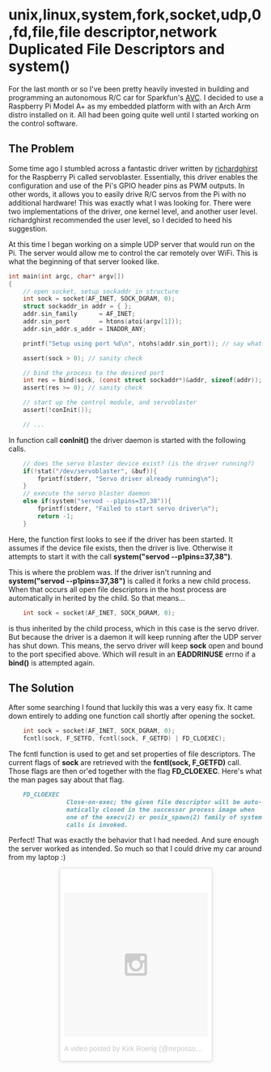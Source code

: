 unix,linux,system,fork,socket,udp,0,fd,file,file descriptor,network
Duplicated File Descriptors and system()
========================================


For the last month or so I've been pretty heavily invested in building
and programming an autonomous R/C car for Sparkfun's [AVC](avc.sparkfun.com).
I decided to use a Raspberry Pi Model A+ as my embedded platform with with an
Arch Arm distro installed on it. All had been going quite well until I started
working on the control software.

The Problem
-----------
Some time ago I stumbled across a fantastic driver written by [richardghirst](https://github.com/richardghirst) for
the Raspberry Pi called servoblaster. Essentially, this driver enables the configuration and use of the Pi's GPIO
header pins as PWM outputs. In other words, it allows you to easily drive R/C servos from the Pi with no
additional hardware! This was exactly what I was looking for. There were two implementations of the driver, one
kernel level, and another user level. richardghirst recommended the user level, so I decided to heed his suggestion.

At this time I began working on a simple UDP server that would run on the Pi. The server would allow me to control the
car remotely over WiFi. This is what the beginning of that server looked like.

```C
int main(int argc, char* argv[])
{
	// open socket, setup sockaddr_in structure
	int sock = socket(AF_INET, SOCK_DGRAM, 0);
	struct sockaddr_in addr = { };	
	addr.sin_family      = AF_INET;
	addr.sin_port        = htons(atoi(argv[1]));
	addr.sin_addr.s_addr = INADDR_ANY;

	printf("Setup using port %d\n", ntohs(addr.sin_port)); // say what port

	assert(sock > 0); // sanity check

	// bind the process to the desired port
	int res = bind(sock, (const struct sockaddr*)&addr, sizeof(addr));
	assert(res >= 0); // sanity check

	// start up the control module, and servoblaster
	assert(!conInit());

	// ...
```

In function call __conInit()__ the driver daemon is started with the following calls.

```C
	// does the servo blaster device exist? (is the driver running?)
	if(!stat("/dev/servoblaster", &buf)){
		fprintf(stderr, "Servo driver already running\n");
	}	
	// execute the servo blaster daemon
	else if(system("servod --p1pins=37,38")){
		fprintf(stderr, "Failed to start servo driver\n");
		return -1;
	}
```

Here, the function first looks to see if the driver has been started. It assumes if the device file exists, then the
driver is live. Otherwise it attempts to start it with the call __system("servod --p1pins=37,38")__.

This is where the problem was. If the driver isn't running and __system("servod --p1pins=37,38")__ is called it forks a new child process. When
that occurs all open file descriptors in the host process are automatically in herited by the child. So that means...

```C
	int sock = socket(AF_INET, SOCK_DGRAM, 0);
```

is thus inherited by the child process, which in this case is the servo driver. But because the driver is a daemon
it will keep running after the UDP server has shut down. This means, the servo driver will keep __sock__ open and bound
to the port specified above. Which will result in an __EADDRINUSE__ errno if a __bind()__ is attempted again.

The Solution
------------

After some searching I found that luckily this was a very easy fix. It came down entirely to adding one function
call shortly after opening the socket.

```C
	int sock = socket(AF_INET, SOCK_DGRAM, 0);
	fcntl(sock, F_SETFD, fcntl(sock, F_GETFD) | FD_CLOEXEC);
```

The fcntl function is used to get and set properties of file descriptors. The current flags of __sock__ are retrieved
with the __fcntl(sock, F_GETFD)__ call. Those flags are then or'ed together with the flag __FD_CLOEXEC__. Here's what
the man pages say about that flag.

```Markdown
	FD_CLOEXEC   
				Close-on-exec; the given file descriptor will be auto-
				matically closed in the successor process image when
				one of the execv(2) or posix_spawn(2) family of system
				calls is invoked.

```

Perfect! That was exactly the behavior that I had needed. And sure enough the server worked as intended. So much so
that I could drive my car around from my laptop :)

<center>
<blockquote class="instagram-media" data-instgrm-version="6" style=" background:#FFF; border:0; border-radius:3px; box-shadow:0 0 1px 0 rgba(0,0,0,0.5),0 1px 10px 0 rgba(0,0,0,0.15); margin: 1px; max-width:300px; padding:0; width:99.375%; width:-webkit-calc(100% - 2px); width:calc(100% - 2px);"><div style="padding:8px;"> <div style=" background:#F8F8F8; line-height:0; margin-top:40px; padding:50.0% 0; text-align:center; width:100%;"> <div style=" background:url(data:image/png;base64,iVBORw0KGgoAAAANSUhEUgAAACwAAAAsCAMAAAApWqozAAAAGFBMVEUiIiI9PT0eHh4gIB4hIBkcHBwcHBwcHBydr+JQAAAACHRSTlMABA4YHyQsM5jtaMwAAADfSURBVDjL7ZVBEgMhCAQBAf//42xcNbpAqakcM0ftUmFAAIBE81IqBJdS3lS6zs3bIpB9WED3YYXFPmHRfT8sgyrCP1x8uEUxLMzNWElFOYCV6mHWWwMzdPEKHlhLw7NWJqkHc4uIZphavDzA2JPzUDsBZziNae2S6owH8xPmX8G7zzgKEOPUoYHvGz1TBCxMkd3kwNVbU0gKHkx+iZILf77IofhrY1nYFnB/lQPb79drWOyJVa/DAvg9B/rLB4cC+Nqgdz/TvBbBnr6GBReqn/nRmDgaQEej7WhonozjF+Y2I/fZou/qAAAAAElFTkSuQmCC); display:block; height:44px; margin:0 auto -44px; position:relative; top:-22px; width:44px;"></div></div><p style=" color:#c9c8cd; font-family:Arial,sans-serif; font-size:14px; line-height:17px; margin-bottom:0; margin-top:8px; overflow:hidden; padding:8px 0 7px; text-align:center; text-overflow:ellipsis; white-space:nowrap;"><a href="https://www.instagram.com/p/_01BFUHmvh/" style=" color:#c9c8cd; font-family:Arial,sans-serif; font-size:14px; font-style:normal; font-weight:normal; line-height:17px; text-decoration:none;" target="_blank">A video posted by Kirk Roerig (@mrpossoms)</a> on <time style=" font-family:Arial,sans-serif; font-size:14px; line-height:17px;" datetime="2015-12-28T06:28:38+00:00">Dec 27, 2015 at 10:28pm PST</time></p></div></blockquote>
</center>
<script async defer src="//platform.instagram.com/en_US/embeds.js"></script>